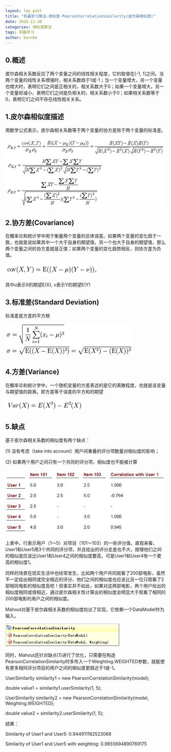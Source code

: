 ```yaml
---
layout: lay_post
title: "机器学习算法-相似度-PearsonCorrelationSimilarity(皮尔森相似度)"
date: 2016-11-30
categories: 相似度算法
tags: 机器学习
author: bornhe
---
```


## 0.概述

皮尔森相关系数反应了两个变量之间的线性相关程度，它的取值在[-1, 1]之间。当两个变量的线性关系增强时，相关系数趋于1或-1；当一个变量增大，另一个变量也增大时，表明它们之间是正相关的，相关系数大于0；如果一个变量增大，另一个变量却减小，表明它们之间是负相关的，相关系数小于0；如果相关系数等于0，表明它们之间不存在线性相关关系。
<!-- more -->

## 1.皮尔森相似度描述

用数学公式表示，皮尔森相关系数等于两个变量的协方差除于两个变量的标准差。

![数学公式](/images/算法/皮尔森相关/数学公式.png)

## 2.协方差(Covariance)

在概率论和统计学中用于衡量两个变量的总体误差。如果两个变量的变化趋于一致，也就是说如果其中一个大于自身的期望值，另一个也大于自身的期望值，那么两个变量之间的协方差就是正值；如果两个变量的变化趋势相反，则协方差为负值。

![协方差](/images/算法/皮尔森相关/协方差.png)

其中u表示X的期望E(X), v表示Y的期望E(Y)

## 3.标准差(Standard Deviation)

标准差是方差的平方根

![标准差](/images/算法/皮尔森相关/标准差.png)

## 4.方差(Variance)

在概率论和统计学中，一个随机变量的方差表述的是它的离散程度，也就是该变量与期望值的距离。即方差等于误差的平方和的期望

![方差](/images/算法/皮尔森相关/方差.png)

## 5.缺点

基于皮尔森相关系数的相似度有两个缺点：

(1) 没有考虑（take into account）用户间重叠的评分项数量对相似度的影响；

(2) 如果两个用户之间只有一个共同的评分项，相似度也不能被计算

![例子](/images/算法/皮尔森相关/例子.png)

上表中，行表示用户（1～5）对项目（101～103）的一些评分值。直观来看，User1和User5用3个共同的评分项，并且给出的评分走差也不大，按理他们之间的相似度应该比User1和User4之间的相似度要高，可是User1和User4有一个更高的相似度1。

同样的场景在现实生活中也经常发生，比如两个用户共同观看了200部电影，虽然不一定给出相同或完全相近的评分，他们之间的相似度也应该比另一位只观看了2部相同电影的相似度高吧！但事实并不如此，如果对这两部电影，两个用户给出的相似度相同或很相近，通过皮尔森相关性计算出的相似度会明显大于观看了相同的200部电影的用户之间的相似度。

Mahout对基于皮尔森相关系数的相似度给出了实现，它依赖一个DataModel作为输入。

![mahout](/images/算法/皮尔森相关/mahout.png)

同时，Mahout还针对缺点(1)进行了优化，只需要在构造PearsonCorrelationSimilarity时多传入一个Weighting.WEIGHTED参数，就能使有更多相同评分项目的用户之间的相似度更趋近于1或-1。

UserSimilarity similarity1 = new PearsonCorrelationSimilarity(model);

double value1 = similarity1.userSimilarity(1, 5);

UserSimilarity similarity2 = new PearsonCorrelationSimilarity(model, Weighting.WEIGHTED);

double value2 = similarity2.userSimilarity(1, 5);

结果：

Similarity of User1 and User5: 0.944911182523068

Similarity of User1 and User5 with weighting: 0.9655694890769175